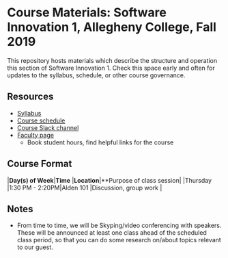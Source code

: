 # Course Materials: Software Innovation 1, Allegheny College, Fall 2019
This repository hosts materials which describe the structure and operation this section of Software Innovation 1. Check this space early and often for updates to the syllabus, schedule, or other course governance.

## Resources

* [Syllabus](Syllabus/CMPSC%20480%20-%20Syllabus.pdf)
* [Course schedule]()
* [Course Slack channel](https://cmpsc480fall2019.slack.com)
* [Faculty page](https://cs.allegheny.edu/sites/dluman)
    * Book student hours, find helpful links for the course

## Course Format

|**Day(s) of Week**|**Time**        |**Location**|**Purpose of class session|
|Thursday          |1:30 PM - 2:20PM|Alden 101   |Discussion, group work    |

## Notes
* From time to time, we will be Skyping/video conferencing with speakers. These will be announced at least one class ahead of the scheduled class period, so that you can do some research on/about topics relevant to our guest.